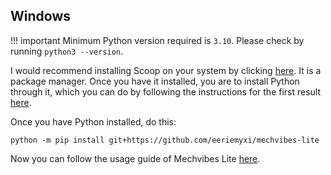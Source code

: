 ## Windows
!!! important
    Minimum Python version required is `3.10`. Please check by running `python3
    --version`.

I would recommend installing Scoop on your system by clicking
[here](https://scoop.sh/). It is a package manager. Once you have it installed,
you are to install Python through it, which you can do by following the
instructions for the first result [here](https://scoop.sh/#/apps?q=python).

Once you have Python installed, do this:
```
python -m pip install git+https://github.com/eeriemyxi/mechvibes-lite
```

Now you can follow the usage guide of Mechvibes Lite [here](../index.md/#usage).

